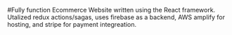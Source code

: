 #Fully function Ecommerce Website written using the React framework. Utalized redux actions/sagas, uses firebase as a backend, AWS amplify for hosting, and stripe for payment integreation. 
